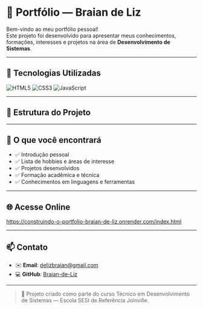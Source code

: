 # 📁 Portfólio — Braian de Liz

Bem-vindo ao meu portfólio pessoal!  
Este projeto foi desenvolvido para apresentar meus conhecimentos, formações, interesses e projetos na área de **Desenvolvimento de Sistemas**.

---

## 🚀 Tecnologias Utilizadas

<p align="left">
  <img src="https://img.shields.io/badge/HTML5-E34F26?style=for-the-badge&logo=html5&logoColor=white" alt="HTML5"/>
  <img src="https://img.shields.io/badge/CSS3-1572B6?style=for-the-badge&logo=css3&logoColor=white" alt="CSS3"/>
  <img src="https://img.shields.io/badge/JavaScript-F7DF1E?style=for-the-badge&logo=javascript&logoColor=black" alt="JavaScript"/>
</p>

---

## 🧱 Estrutura do Projeto


---

## 🧭 O que você encontrará

- ✅ Introdução pessoal
- ✅ Lista de hobbies e áreas de interesse
- ✅ Projetos desenvolvidos
- ✅ Formação acadêmica e técnica
- ✅ Conhecimentos em linguagens e ferramentas

---

## 🌐 Acesse Online

https://construindo-o-portfolio-braian-de-liz.onrender.com/index.html

---

## 📫 Contato

- ✉️ **Email**: delizbraian@gmail.com  
- 💻 **GitHub**: [Braian-de-Liz](https://github.com/Braian-de-Liz)

---

> 🏫 Projeto criado como parte do curso Técnico em Desenvolvimento de Sistemas — Escola SESI de Referência Joinville.
